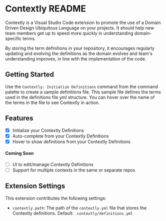 # Contextly README

Contextly is a Visual Studio Code extension to promote the use of a Domain Driven Design Ubiquitous Language on your projects.  It should help new team members get up to speed more quickly in understanding domain-specific terms.

By storing the term definitions in your repository, it encourages regularly updating and evolving the definitions as the domain evolves and team's understanding improves, in line with the implementation of the code.

## Getting Started

Use the `Contextly: Initialize Definitions` command from the command palette to create a sample definitions file.  This sample file defines the terms used in the definitions file yml structure.  You can hover over the name of the terms in the file to see Contextly in action.

## Features

* [x] Initialize your Contextly Definitions
* [x] Auto-complete from your Contextly Definitions
* [x] Hover to show definitions from your Contextly Definitions

#### Coming Soon

* [ ] UI to edit/manage Contextly Definitions
* [ ] Support for multiple contexts in the same or separate repos

## Extension Settings

This extension contributes the following settings:

* `contextly.path`: The path of the `contextly.yml` file that stores the Contextly definitions.  Default: `.contextly/definitions.yml`